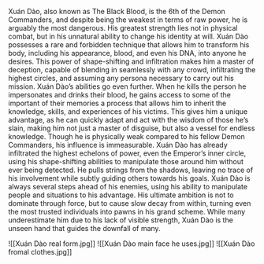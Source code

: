 Xuán Dào, also known as The Black Blood, is the 6th of the Demon Commanders, and despite being the weakest in terms of raw power, he is arguably the most dangerous. His greatest strength lies not in physical combat, but in his unnatural ability to change his identity at will. Xuán Dào possesses a rare and forbidden technique that allows him to transform his body, including his appearance, blood, and even his DNA, into anyone he desires. This power of shape-shifting and infiltration makes him a master of deception, capable of blending in seamlessly with any crowd, infiltrating the highest circles, and assuming any persona necessary to carry out his mission.
Xuán Dào’s abilities go even further. When he kills the person he impersonates and drinks their blood, he gains access to some of the important of their memories a process that allows him to inherit the knowledge, skills, and experiences of his victims. This gives him a unique advantage, as he can quickly adapt and act with the wisdom of those he’s slain, making him not just a master of disguise, but also a vessel for endless knowledge. Though he is physically weak compared to his fellow Demon Commanders, his influence is immeasurable. Xuán Dào has already infiltrated the highest echelons of power, even the Emperor’s inner circle, using his shape-shifting abilities to manipulate those around him without ever being detected. He pulls strings from the shadows, leaving no trace of his involvement while subtly guiding others towards his goals. Xuán Dào is always several steps ahead of his enemies, using his ability to manipulate people and situations to his advantage. His ultimate ambition is not to dominate through force, but to cause slow decay from within, turning even the most trusted individuals into pawns in his grand scheme.
While many underestimate him due to his lack of visible strength, Xuán Dào is the unseen hand that guides the downfall of many.

![[Xuán Dào real form.jpg]]
![[Xuán Dào main face he uses.jpg]]
![[Xuán Dào fromal clothes.jpg]]